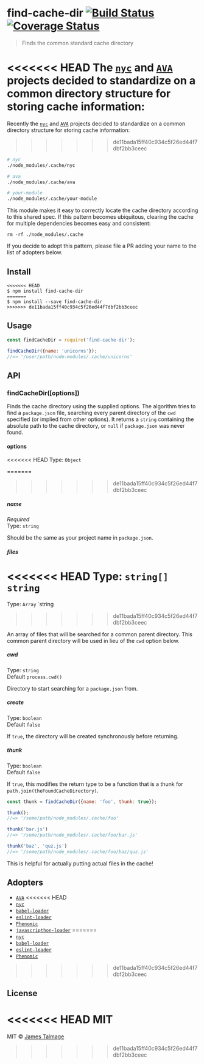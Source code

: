 # find-cache-dir [![Build Status](https://travis-ci.org/avajs/find-cache-dir.svg?branch=master)](https://travis-ci.org/avajs/find-cache-dir) [![Coverage Status](https://coveralls.io/repos/github/avajs/find-cache-dir/badge.svg?branch=master)](https://coveralls.io/github/avajs/find-cache-dir?branch=master)

> Finds the common standard cache directory

<<<<<<< HEAD
The [`nyc`](https://github.com/istanbuljs/nyc) and [`AVA`](https://ava.li) projects decided to standardize on a common directory structure for storing cache information:
=======
Recently the [`nyc`](https://github.com/bcoe/nyc) and [`AVA`](https://ava.li) projects decided to standardize on a common directory structure for storing cache information:
>>>>>>> de11bada15ff40c934c5f26ed44f7dbf2bb3ceec

```sh
# nyc
./node_modules/.cache/nyc

# ava
./node_modules/.cache/ava

# your-module
./node_modules/.cache/your-module
```

This module makes it easy to correctly locate the cache directory according to this shared spec. If this pattern becomes ubiquitous, clearing the cache for multiple dependencies becomes easy and consistent:

```
rm -rf ./node_modules/.cache
```

If you decide to adopt this pattern, please file a PR adding your name to the list of adopters below.


## Install

```
<<<<<<< HEAD
$ npm install find-cache-dir
=======
$ npm install --save find-cache-dir
>>>>>>> de11bada15ff40c934c5f26ed44f7dbf2bb3ceec
```


## Usage

```js
const findCacheDir = require('find-cache-dir');

findCacheDir({name: 'unicorns'});
//=> '/user/path/node-modules/.cache/unicorns'
```


## API

### findCacheDir([options])

Finds the cache directory using the supplied options. The algorithm tries to find a `package.json` file, searching every parent directory of the `cwd` specified (or implied from other options). It returns a `string` containing the absolute path to the cache directory, or `null` if `package.json` was never found.

#### options

<<<<<<< HEAD
Type: `Object`

=======
>>>>>>> de11bada15ff40c934c5f26ed44f7dbf2bb3ceec
##### name

*Required*<br>
Type: `string`

Should be the same as your project name in `package.json`.

##### files

<<<<<<< HEAD
Type: `string[]` `string`
=======
Type: `Array` `string
>>>>>>> de11bada15ff40c934c5f26ed44f7dbf2bb3ceec

An array of files that will be searched for a common parent directory. This common parent directory will be used in lieu of the `cwd` option below.

##### cwd

Type: `string`<br>
Default `process.cwd()`

Directory to start searching for a `package.json` from.

##### create

Type: `boolean`<br>
Default `false`

If `true`, the directory will be created synchronously before returning.

##### thunk

Type: `boolean`<br>
Default `false`

If `true`, this modifies the return type to be a function that is a thunk for `path.join(theFoundCacheDirectory)`.

```js
const thunk = findCacheDir({name: 'foo', thunk: true});

thunk();
//=> '/some/path/node_modules/.cache/foo'

thunk('bar.js')
//=> '/some/path/node_modules/.cache/foo/bar.js'

thunk('baz', 'quz.js')
//=> '/some/path/node_modules/.cache/foo/baz/quz.js'
```

This is helpful for actually putting actual files in the cache!


## Adopters

- [`AVA`](https://ava.li)
<<<<<<< HEAD
- [`nyc`](https://github.com/istanbuljs/nyc)
- [`babel-loader`](https://github.com/babel/babel-loader)
- [`eslint-loader`](https://github.com/MoOx/eslint-loader)
- [`Phenomic`](https://phenomic.io)
- [`javascripthon-loader`](https://github.com/Beg-in/javascripthon-loader)
=======
- [`nyc`](https://github.com/bcoe/nyc)
- [`babel-loader`](https://github.com/babel/babel-loader)
- [`eslint-loader`](https://github.com/MoOx/eslint-loader)
- [`Phenomic`](https://phenomic.io)
>>>>>>> de11bada15ff40c934c5f26ed44f7dbf2bb3ceec


## License

<<<<<<< HEAD
MIT
=======
MIT © [James Talmage](https://github.com/jamestalmage)
>>>>>>> de11bada15ff40c934c5f26ed44f7dbf2bb3ceec
